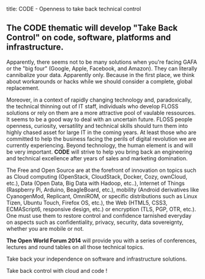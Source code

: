 title: CODE - Openness to take back technical control


## The CODE thematic will develop "Take Back Control" on code, software, platforms and infrastructure.


Apparently, there seems not to be many solutions when you're facing GAFA or the "big four" (Google, Apple, Facebook, and Amazon). They can literally cannibalize your data. Apparently only. Because in the first place, we think about workarounds or hacks while we should consider a complete, global replacement.


Moreover, in a context of rapidly changing technology and, paradoxically, the technical thinning out of IT staff, individuals who develop FLOSS solutions or rely on them are a more attractive pool of vaulable ressources. It seems to be a good way to deal with an uncertain future. FLOSS people openness, curiosity, versatility and technical skills should turn them into highly chased asset for large IT in the coming years. At least those who are committed to help the business facing the perils of digital revolution we are currently experiencing. Beyond technology, the human element is and will be very important. **CODE** will strive to help you bring back an engineering and technical excellence after years of sales and marketing domination.


The Free and Open Source are at the forefront of innovation on topics such as Cloud computing (OpenStack, CloudStack, Docker, Cozy, ownCloud, etc.), Data (Open Data, Big Data with Hadoop, etc..), Internet of Things (Raspberry Pi, Arduino, BeagleBoard, etc.), mobility (Android derivatives like CyanogenMod, Replicant, OmniROM, or specific distributions such as Linux Tizen, Ubuntu Touch, Firefox OS, etc.),  the Web (HTML5, CSS3, ECMAScript6, responsive design, etc.) or encryption (TLS, PGP, OTR, etc.). One must use them to restore control and confidence tarnished everyday on aspects such as confidentiality, privacy, security, data sovereignty, whether you are mobile or not.


**The Open World Forum 2014** will provide you with a series of conferences, lectures and round tables on all those technical topics.


Take back your independence on software and infrastructure solutions.


Take back control with cloud and code !




